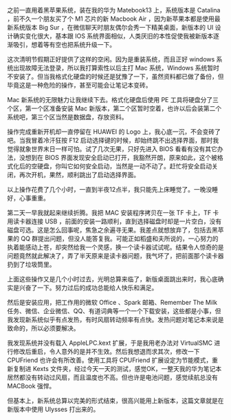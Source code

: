 
之前一直用着黑苹果系统，装在我的华为 Matebook13 上，系统版本是 Catalina ，前不久一个朋友买了个 M1 芯片的新 Macbook Air ，因为新苹果本都是使用最新系统版本 Big Sur ，在微信聊天时朋友偶尔会秀一下精美桌面，新版本的 UI 设计确实变化很大，基本跟 IOS 系统界面相似，人类厌旧的本性促使我被新版本逐渐吸引，想着等有空也把系统升级一下。

这次清明节假期正好提供了这样的空闲。因为是重装系统，而且正好 windows 系统出现故障无法登录，所以我打算索性以后主打 Mac 系统，Windows 系统暂时不安装了。但当我格式化硬盘的时候还是犹豫了一下，虽然资料都已做了备份，但毕竟这是一种危险的操作，甚至可能会让笔记本变砖。

Mac 新系统的无限魅力让我继续下去。格式化硬盘后使用 PE 工具将硬盘分了三个区，第一个区准备安装 Mac 新版本，第二个区暂时空着，也许以后会装第二个系统吧，第三个区当然是数据盘，存放资料。

操作完成重新开机却一直停留在 HUAWEI 的 Logo 上，我心底一沉，不会变砖了吧。当我冒着冷汗狂按 F12 启动选择键的时候，却始终跳不出选择界面，那时我觉得就象世界末日一样可怕。试了几次无果，只好先进入 BIOS 看看有没有其它办法，没想到在 BIOS 界面发现安全启动已打开，我豁然开朗，原来如此，这个被格式化后的空硬盘，你叫它如何安全启动，当然是一动不动了。赶忙将安全启动关闭，再次开机，果然，顺利跳出了启动选择界面。

以上操作花费了几个小时，一直到半夜12点半，我只能先上床睡觉了。一晚没睡好，心事重重。

第二天一早我就起来继续折腾。我把 MAC 安装程序拷贝在一张 TF 卡上，TF 卡用读卡器连接 USB ，前面的安装一路顺利，直到选择磁盘时却是一片空白，没有磁盘可选。这是怎么回事呢，焦急之余遍寻无果。我差点就想放弃了，包括去黑苹果的 QQ 群提出问题，但没人能答复我。可能正如稻盛和夫所说的，一心努力的执着能感动上苍，却突然给我一个灵感，换一个读卡器试试呢。结果令人惊奇的是问题竟然就此解决了，弄了半天原来是读卡器问题，我气坏了，把前面那个读卡器扔到了垃圾筒里。

上面这些操作又是几个小时过去，光明总算来临了，新版桌面跳出来时，我心底确实是兴奋了一下。努力过后的成功总能给人快乐和满足。

然后是安装应用，把工作用的微软 Office 、Spark 邮箱、Remember The Milk 任务、微信、企业微信、QQ、有道词典等一个一个下载安装，这些都是小事，但我发现新系统似乎有点发热，有时风扇转动频率有点快。发热问题对笔记本来说是致命的，所以必须要解决。

我发现系统并没有载入 AppleLPC.kext 扩展，于是我用老办法对 VirtualSMC 进行修改后重启，令人意外的是并不生效。然后我想退而求其次，修改一下 CPUFriend 也许会有所改善。使用工具将 CPUFriend 扩展设定为节能模式，重新复制进 Kexts 文件夹，经过今天一天的测试，感觉OK，一整天我的华为笔记本居然都没有转动过风扇，而且温度也不高。但也许是电池问题，感觉续航总没有 MACBook 强悍。

但基本上，新系统总算以完美的形式结束，很高兴能用上新版本，这篇文章就是在新版本中使用 Ulysses 打出来的。